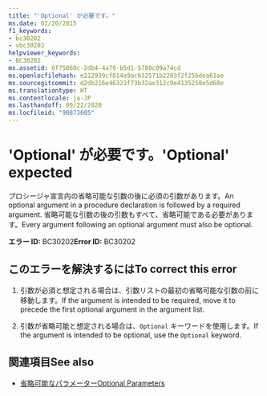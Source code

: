 ```yaml
---
title: "'Optional' が必要です。"
ms.date: 07/20/2015
f1_keywords:
- bc30202
- vbc30202
helpviewer_keywords:
- BC30202
ms.assetid: 6f75060c-2db4-4a79-b5d1-5780c09a74cd
ms.openlocfilehash: e212939cf814a9ac632571b2203f2f256dea61ae
ms.sourcegitcommit: d2db216e46323f73b32ae312c9e4135258e5d68e
ms.translationtype: HT
ms.contentlocale: ja-JP
ms.lasthandoff: 09/22/2020
ms.locfileid: "90873605"
---
```

# <a name="optional-expected"></a><span data-ttu-id="5ff73-102">'Optional' が必要です。</span><span class="sxs-lookup"><span data-stu-id="5ff73-102">'Optional' expected</span></span>

<span data-ttu-id="5ff73-103">プロシージャ宣言内の省略可能な引数の後に必須の引数があります。</span><span class="sxs-lookup"><span data-stu-id="5ff73-103">An optional argument in a procedure declaration is followed by a required argument.</span></span> <span data-ttu-id="5ff73-104">省略可能な引数の後の引数もすべて、省略可能である必要があります。</span><span class="sxs-lookup"><span data-stu-id="5ff73-104">Every argument following an optional argument must also be optional.</span></span>  
  
 <span data-ttu-id="5ff73-105">**エラー ID:** BC30202</span><span class="sxs-lookup"><span data-stu-id="5ff73-105">**Error ID:** BC30202</span></span>  
  
## <a name="to-correct-this-error"></a><span data-ttu-id="5ff73-106">このエラーを解決するには</span><span class="sxs-lookup"><span data-stu-id="5ff73-106">To correct this error</span></span>  
  
1. <span data-ttu-id="5ff73-107">引数が必須と想定される場合は、引数リストの最初の省略可能な引数の前に移動します。</span><span class="sxs-lookup"><span data-stu-id="5ff73-107">If the argument is intended to be required, move it to precede the first optional argument in the argument list.</span></span>  
  
2. <span data-ttu-id="5ff73-108">引数が省略可能と想定される場合は、`Optional` キーワードを使用します。</span><span class="sxs-lookup"><span data-stu-id="5ff73-108">If the argument is intended to be optional, use the `Optional` keyword.</span></span>  
  
## <a name="see-also"></a><span data-ttu-id="5ff73-109">関連項目</span><span class="sxs-lookup"><span data-stu-id="5ff73-109">See also</span></span>

- [<span data-ttu-id="5ff73-110">省略可能なパラメーター</span><span class="sxs-lookup"><span data-stu-id="5ff73-110">Optional Parameters</span></span>](../../programming-guide/language-features/procedures/optional-parameters.md)

